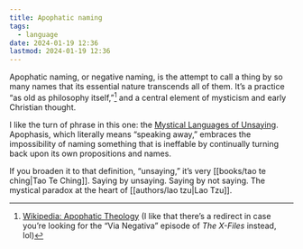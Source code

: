 ```yaml
---
title: Apophatic naming
tags:
  - language
date: 2024-01-19 12:36
lastmod: 2024-01-19 12:36
---
```

Apophatic naming, or negative naming, is the attempt to call a thing by so many names that its essential nature transcends all of them. It’s a practice “as old as philosophy itself,”[^1] and a central element of mysticism and early Christian thought.

I like the turn of phrase in this one: the [Mystical Languages of Unsaying](https://press.uchicago.edu/ucp/books/book/chicago/M/bo3635525.html). Apophasis, which literally means “speaking away,” embraces the impossibility of naming something that is ineffable by continually turning back upon its own propositions and names.

If you broaden it to that definition, “unsaying,” it’s very [[books/tao te ching|Tao Te Ching]]. Saying by unsaying. Saying by not saying. The mystical paradox at the heart of [[authors/lao tzu|Lao Tzu]]. 

[^1]: [Wikipedia: Apophatic Theology](https://en.wikipedia.org/wiki/Apophatic_theology#Origins_and_development) (I like that there’s a redirect in case you’re looking for the “Via Negativa” episode of *The X-Files* instead, lol)